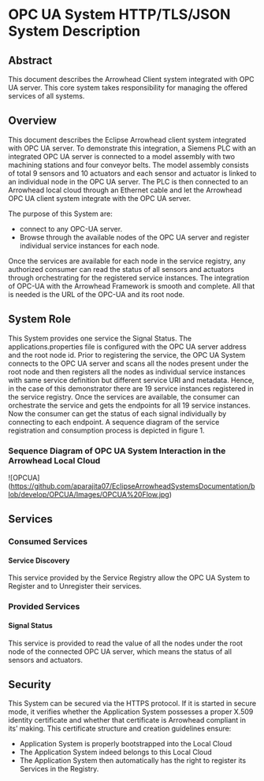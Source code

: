 # OPC UA System HTTP/TLS/JSON System Description

## Abstract
This document describes the Arrowhead Client system integrated with OPC UA server. This core system takes responsibility for managing the offered services of all systems.

## Overview
This document describes the Eclipse Arrowhead client system integrated with OPC UA server. To demonstrate this integration, a Siemens PLC with an integrated OPC UA server is connected to a model assembly with two machining stations and four conveyor belts. The model assembly consists of total 9 sensors and 10 actuators and each sensor and actuator is linked to an individual node in the OPC UA server. The PLC is then connected to an Arrowhead local cloud through an Ethernet cable and let the Arrowhead OPC UA client system integrate with the OPC UA server. 

The purpose of this System are:
- connect to any OPC-UA server.
- Browse through the available nodes of the OPC UA server and register individual service instances for each node.

Once the services are available for each node in the service registry, any authorized consumer can read the status of all sensors and actuators through orchestrating for the registered service instances. The integration of OPC-UA with the Arrowhead Framework is smooth and complete. All that is needed is the URL of the OPC-UA and its root node.

## System Role
This System provides one service the Signal Status. The applications.properties file is configured with the OPC UA server address and the root node id. Prior to registering the service, the OPC UA System connects to the OPC UA server and scans all the nodes present under the root node and then registers all the nodes as individual service instances with same service definition but different service URI and metadata. Hence, in the case of this demonstrator there are 19 service instances registered in the service registry. 
Once the services are available, the consumer can orchestrate the service and gets the endpoints for all 19 service instances. Now the consumer can get the status of each signal individually by connecting to each endpoint. A sequence diagram of the service registration and consumption process is depicted in figure 1. 

### Sequence Diagram of OPC UA System Interaction in the Arrowhead Local Cloud
![OPCUA] (https://github.com/aparajita07/EclipseArrowheadSystemsDocumentation/blob/develop/OPCUA/Images/OPCUA%20Flow.jpg)

## Services
### Consumed Services
#### Service Discovery
This service provided by the Service Registry allow the OPC UA System to Register and to Unregister their services.

### Provided Services
#### Signal Status
This service is provided to read the value of all the nodes under the root node of the connected OPC UA server, which means the status of all sensors and actuators.

## Security
This System can be secured via the HTTPS protocol. If it is started in secure mode, it verifies whether the Application System possesses a proper X.509 identity certificate and whether that certificate is Arrowhead compliant in its’ making. This certificate structure and creation guidelines ensure:
- Application System is properly bootstrapped into the Local Cloud
- The Application System indeed belongs to this Local Cloud
- The Application System then automatically has the right to register its Services in the Registry.
